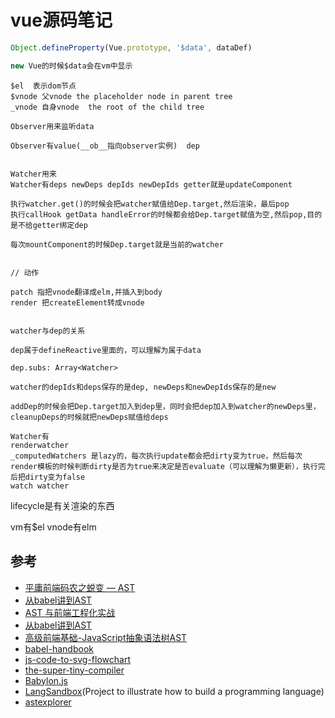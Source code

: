 # vue源码笔记

```js
Object.defineProperty(Vue.prototype, '$data', dataDef)

new Vue的时候$data会在vm中显示

```

```
$el  表示dom节点
$vnode 父vnode the placeholder node in parent tree
_vnode 自身vnode  the root of the child tree

Observer用来监听data

Observer有value(__ob__指向observer实例)  dep


Watcher用来
Watcher有deps newDeps depIds newDepIds getter就是updateComponent

执行watcher.get()的时候会把watcher赋值给Dep.target,然后渲染，最后pop
执行callHook getData handleError的时候都会给Dep.target赋值为空,然后pop,目的是不给getter绑定dep

每次mountComponent的时候Dep.target就是当前的watcher


```

```
// 动作

patch 指把vnode翻译成elm,并插入到body
render 把createElement转成vnode


```

```
watcher与dep的关系

dep属于defineReactive里面的，可以理解为属于data

dep.subs: Array<Watcher>

watcher的depIds和deps保存的是dep, newDeps和newDepIds保存的是new

addDep的时候会把Dep.target加入到dep里，同时会把dep加入到watcher的newDeps里，cleanupDeps的时候就把newDeps赋值给deps

```

```
Watcher有
renderwatcher
_computedWatchers 是lazy的，每次执行update都会把dirty变为true，然后每次render模板的时候判断dirty是否为true来决定是否evaluate（可以理解为懒更新），执行完后把dirty变为false
watch watcher
```

lifecycle是有关渲染的东西


vm有$el
vnode有elm

## 参考
* [平庸前端码农之蜕变 — AST](https://juejin.im/post/5bfc21d2e51d4544313df666)
* [从babel讲到AST](https://juejin.im/post/5ab35c3cf265da23771951a2)
* [AST 与前端工程化实战](https://juejin.im/post/5d50d1d9f265da03aa25607b)
* [从babel讲到AST](https://juejin.im/post/5ab35c3cf265da23771951a2)
* [高级前端基础-JavaScript抽象语法树AST](https://juejin.im/post/5c8d3c48f265da2d8763bdaf)
* [babel-handbook](https://github.com/jamiebuilds/babel-handbook)
* [js-code-to-svg-flowchart](https://github.com/Bogdan-Lyashenko/js-code-to-svg-flowchart)
* [the-super-tiny-compiler](https://github.com/jamiebuilds/the-super-tiny-compiler)
* [Babylon.js](https://github.com/BabylonJS/Babylon.js)
* [LangSandbox](https://github.com/ftomassetti/LangSandbox)(Project to illustrate how to build a programming language)
* [astexplorer](https://astexplorer.net/)
